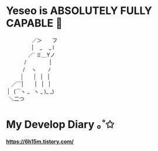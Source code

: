 # Yeseo is ABSOLUTELY FULLY CAPABLE 🌊

 　　　　　／＞　　フ  
　　　　　| 　_　 _ l  
　 　　　／` ミ＿Yノ  
　　 　 /　　　 　 |  
　　　 /　 ヽ　　 ﾉ   
 &nbsp;&nbsp;&nbsp;&nbsp;&nbsp;&nbsp;&nbsp; &nbsp; │　　|　|　|   
　／￣|　　 |　|　|  
 &nbsp;|&nbsp;&nbsp;&nbsp;(￣ヽ _ &nbsp;&nbsp;ヽ _ )_ _)   
&nbsp;  ＼二つ  
  

# My Develop Diary ｡˚✩

#### https://6h15m.tistory.com/ 
